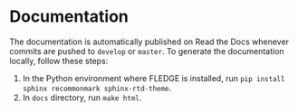 # Documentation

The documentation is automatically published on Read the Docs whenever commits are pushed to `develop` or `master`. To generate the documentation locally, follow these steps:

1. In the Python environment where FLEDGE is installed, run `pip install sphinx recommonmark sphinx-rtd-theme`.
2. In `docs` directory, run `make html`.
